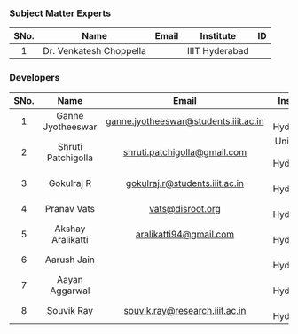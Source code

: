 ### Subject Matter Experts
| SNo. | Name                    | Email | Institute      | ID |
|:----:|:-----------------------:|:-----:|:--------------:|:--:|
| 1    | Dr. Venkatesh Choppella |       | IIIT Hyderabad |    |

### Developers
| SNo. | Name               | Email                                 | Institute               | ID         |
|:----:|:------------------:|:-------------------------------------:|:-----------------------:|:----------:|
| 1    | Ganne Jyotheeswar  | ganne.jyotheeswar@students.iiit.ac.in | IIIT Hyderabad          |            |
| 2    | Shruti Patchigolla | shruti.patchigolla@gmail.com          | University of Hyderabad |            |
| 3    | Gokulraj R         | gokulraj.r@students.iiit.ac.in        | IIIT Hyderabad          | 2020102042 |
| 4    | Pranav Vats        | vats@disroot.org                      | IIIT Hyderabad          |            |
| 5    | Akshay Aralikatti  | aralikatti94@gmail.com                | IIIT Hyderabad          |            |
| 6    | Aarush Jain        |                                       | IIIT Hyderabad          |            |
| 7    | Aayan Aggarwal     |                                       | IIIT Hyderabad          |            |
| 8    | Souvik Ray         | souvik.ray@research.iiit.ac.in        | IIIT Hyderabad          |            |